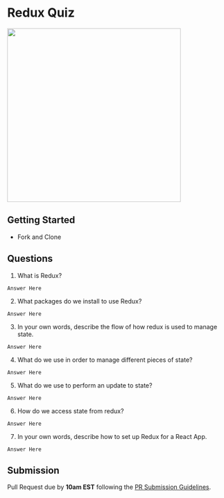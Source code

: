 # Redux Quiz

<img src="https://chriscourses.com/img/blog/redux/redux.jpg" height="400px"/>

## Getting Started

- Fork and Clone

## Questions

1. What is Redux?

```
Answer Here
```

2. What packages do we install to use Redux?

```
Answer Here
```

3. In your own words, describe the flow of how redux is used to manage state.

```
Answer Here
```

4. What do we use in order to manage different pieces of state?

```
Answer Here
```

5. What do we use to perform an update to state?

```
Answer Here
```

6. How do we access state from redux?

```
Answer Here
```

7. In your own words, describe how to set up Redux for a React App.

```
Answer Here
```

## Submission

Pull Request due by **10am EST** following the [PR Submission Guidelines](https://github.com/SEI-R-4-26/template_pull_request).
